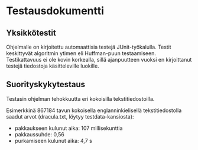 # Testausdokumentti

## Yksikkötestit

Ohjelmalle on kirjoitettu automaattisia testejä JUnit-työkalulla. Testit keskittyvät algoritmin ytimen eli Huffman-puun testaamiseen. Testikattavuus ei ole kovin korkealla, sillä ajanpuutteen vuoksi en kirjoittanut testejä tiedostoja käsitteleville luokille.

## Suorityskykytestaus

Testasin ohjelman tehokkuutta eri kokoisilla tekstitiedostoilla.

Esimerkkinä 867184 tavun kokoisella englanninkielisellä tekstitiedostolla saadut arvot (dracula.txt, löytyy testdata-kansiosta):

- pakkaukseen kulunut aika: 107 millisekunttia
- pakkaussuhde: 0,56
- purkamiseen kulunut aika: 4,7 s
